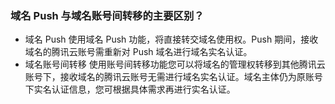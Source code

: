 
### 域名 Push 与域名账号间转移的主要区别？
- 域名 Push
使用域名 Push 功能，将直接转交域名使用权。Push 期间，接收域名的腾讯云账号需重新对 Push 域名进行域名实名认证。
- 域名账号间转移
使用账号间转移功能您可以将域名的管理权转移到其他腾讯云账号下，接收域名的腾讯云账号无需进行域名实名认证。域名主体仍为原账号下实名认证信息，您可根据具体需求再进行实名认证。
